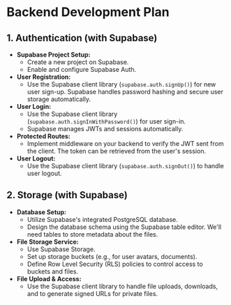 # Backend Development Plan

## 1. Authentication (with Supabase)

*   **Supabase Project Setup:**
    *   Create a new project on Supabase.
    *   Enable and configure Supabase Auth.
*   **User Registration:**
    *   Use the Supabase client library (`supabase.auth.signUp()`) for new user sign-up. Supabase handles password hashing and secure user storage automatically.
*   **User Login:**
    *   Use the Supabase client library (`supabase.auth.signInWithPassword()`) for user sign-in.
    *   Supabase manages JWTs and sessions automatically.
*   **Protected Routes:**
    *   Implement middleware on your backend to verify the JWT sent from the client. The token can be retrieved from the user's session.
*   **User Logout:**
    *   Use the Supabase client library (`supabase.auth.signOut()`) to handle user logout.

## 2. Storage (with Supabase)

*   **Database Setup:**
    *   Utilize Supabase's integrated PostgreSQL database.
    *   Design the database schema using the Supabase table editor. We'll need tables to store metadata about the files.
*   **File Storage Service:**
    *   Use Supabase Storage.
    *   Set up storage buckets (e.g., for user avatars, documents).
    *   Define Row Level Security (RLS) policies to control access to buckets and files.
*   **File Upload & Access:**
    *   Use the Supabase client library to handle file uploads, downloads, and to generate signed URLs for private files.
